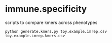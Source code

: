 # immune.specificity
scripts to compare kmers across phenotypes


```
python generate.kmers.py toy.example.imrep.csv toy.example.imrep.kmers.csv
```
